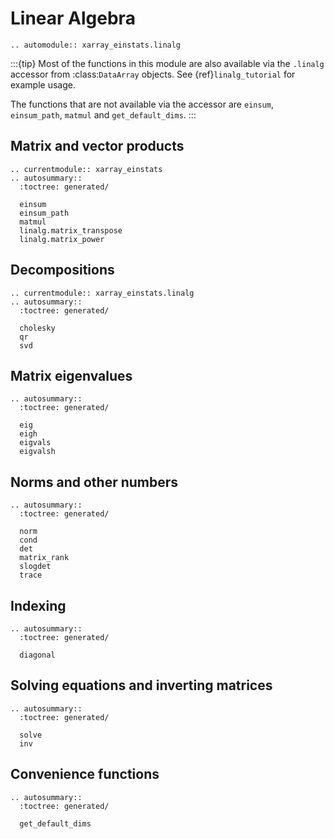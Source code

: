 # Linear Algebra

```{eval-rst}
.. automodule:: xarray_einstats.linalg
```

:::{tip}
Most of the functions in this module are also available via the `.linalg` accessor
from :class:`DataArray` objects. See {ref}`linalg_tutorial` for
example usage.

The functions that are not available via the accessor are `einsum`, `einsum_path`,
`matmul` and `get_default_dims`.
:::

## Matrix and vector products
```{eval-rst}
.. currentmodule:: xarray_einstats
.. autosummary::
  :toctree: generated/

  einsum
  einsum_path
  matmul
  linalg.matrix_transpose
  linalg.matrix_power
```

## Decompositions
```{eval-rst}
.. currentmodule:: xarray_einstats.linalg
.. autosummary::
  :toctree: generated/

  cholesky
  qr
  svd
```

## Matrix eigenvalues
```{eval-rst}
.. autosummary::
  :toctree: generated/

  eig
  eigh
  eigvals
  eigvalsh
```

## Norms and other numbers
```{eval-rst}
.. autosummary::
  :toctree: generated/

  norm
  cond
  det
  matrix_rank
  slogdet
  trace
```

## Indexing
```{eval-rst}
.. autosummary::
  :toctree: generated/

  diagonal
```

## Solving equations and inverting matrices
```{eval-rst}
.. autosummary::
  :toctree: generated/

  solve
  inv
```

## Convenience functions

```{eval-rst}
.. autosummary::
  :toctree: generated/

  get_default_dims
```
